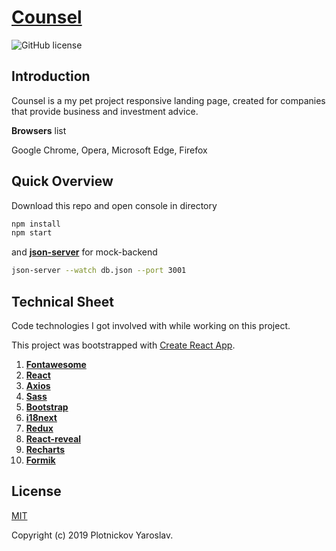 # [Counsel](#) 
![GitHub license](https://img.shields.io/badge/license-MIT-blue.svg)

## Introduction

Counsel is a my pet project responsive landing page, created for companies that provide business and investment advice.

**Browsers** list

Google Chrome, Opera, Microsoft Edge, Firefox

## Quick Overview

Download this repo and open console in directory

```sh
npm install
npm start
```

and [**json-server**](https://github.com/typicode/json-server) for mock-backend

```sh
json-server --watch db.json --port 3001
```

## Technical Sheet

Code technologies I got involved with while working on this project.

This project was bootstrapped with [Create React App](https://github.com/facebook/create-react-app).

1. [**Fontawesome**](https://fontawesome.com/)
1. [**React**](https://ru.reactjs.org/)
1. [**Axios**](https://github.com/axios/axios)
1. [**Sass**](https://sass-scss.ru/)
1. [**Bootstrap**](https://bootstrap-4.ru/)
1. [**i18next**](https://www.i18next.com/)
1. [**Redux**](https://redux.js.org/)
1. [**React-reveal**](https://www.react-reveal.com/)
1. [**Recharts**](http://recharts.org/)
1. [**Formik**](https://jaredpalmer.com/formik)


## License

[MIT](http://opensource.org/licenses/MIT)

Copyright (c) 2019 Plotnickov Yaroslav.